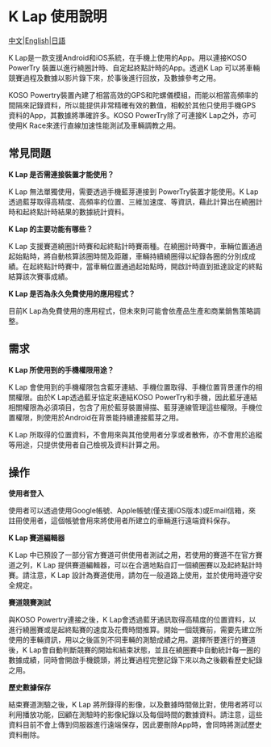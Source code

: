 # K Lap 使用說明

[中文](https://koso-app.github.io/KOSO-Apps/klap_how_to)|[English](https://koso-app.github.io/KOSO-Apps/klap_how_to_en)|[日語](https://koso-app.github.io/KOSO-Apps/klap_how_to_ja)

K Lap是一款支援Android和iOS系統，在手機上使用的App。用以連接KOSO PowerTry 裝置以進行繞圈計時、自定起終點計時的App。透過K Lap 可以將車輛競賽過程及數據以影片錄下來，於事後進行回放，及數據參考之用。

KOSO Powertry裝置內建了相當高效的GPS和陀螺儀模組，而能以相當高頻率的間隔來記錄資料，所以能提供非常精確有效的數值，相較於其他只使用手機GPS資料的App，其數據將準確許多。KOSO PowerTry除了可連接K Lap之外，亦可使用K Race來進行直線加速性能測試及車輛調教之用。



## 常見問題

**K Lap 是否需連接裝置才能使用？**

K Lap 無法單獨使用，需要透過手機藍芽連接到 PowerTry裝置才能使用。K Lap透過藍芽取得高精度、高頻率的位置、三維加速度、等資訊，藉此計算出在繞圈計時和起終點計時結果的數據統計資料。



**K Lap 的主要功能有哪些？**

K Lap 支援賽道繞圈計時賽和起終點計時賽兩種。在繞圈計時賽中，車輛位置通過起始點時，將自動核算該圈時間及距離，車輛持續繞圈得以紀錄各圈的分別成成績。在起終點計時賽中，當車輛位置通過起始點時，開啟計時直到抵達設定的終點結算該次賽事成績。



**K Lap 是否為永久免費使用的應用程式？**

目前K Lap為免費使用的應用程式，但未來則可能會依產品生產和商業銷售策略調整。



## 需求

**K Lap 所使用到的手機權限用途？**

K Lap 會使用到的手機權限包含藍牙連結、手機位置取得、手機位置背景運作的相關權限。由於K Lap透過藍牙協定來連結KOSO PowerTry和手機，因此藍牙連結相關權限為必須項目，包含了用於藍芽裝置掃描、藍芽連線管理這些權限。手機位置權限，則使用於Android在背景能持續連接藍芽之用。

K Lap 所取得的位置資料，不會用來與其他使用者分享或者散佈，亦不會用於追縱等用途，只提供使用者自己檢視及資料計算之用。



## 操作

**使用者登入**

使用者可以透過使用Google帳號、Apple帳號(僅支援iOS版本)或Email信箱，來註冊使用者，這個帳號會用來將使用者所建立的車輛進行遠端資料保存。



**K Lap 賽道編輯器**

K Lap 中已預設了一部分官方賽道可供使用者測試之用，若使用的賽道不在官方賽道之列，K Lap 提供賽道編輯器，可以在合適地點自訂一個繞圈賽以及起終點計時賽。請注意，K Lap 設計為賽道使用，請勿在一般道路上使用，並於使用時遵守安全規定。



**賽道競賽測試**

與KOSO Powertry連接之後，K Lap會透過藍牙通訊取得高精度的位置資料，以進行繞圈賽或是起終點賽的速度及花費時間推算。開始一個競賽前，需要先建立所使用的車輛資訊，用以之後區別不同車輛的測驗成績之用。選擇所要進行的賽道後，K Lap會自動判斷競賽的開始和結束狀態，並且在繞圈賽中自動統計每一圈的數據成績，同時會開啟手機鏡頭，將比賽過程完整記錄下來以為之後觀看歷史紀錄之用。



**歷史數據保存**

結束賽道測驗之後，K Lap 將所錄得的影像，以及數據時間做比對，使用者將可以利用播放功能，回顧在測驗時的影像紀錄以及每個時間的數據資料。請注意，這些資料目前不會上傳到伺服器進行遠端保存，因此要刪除App時，會同時將測試歷史資料刪除。